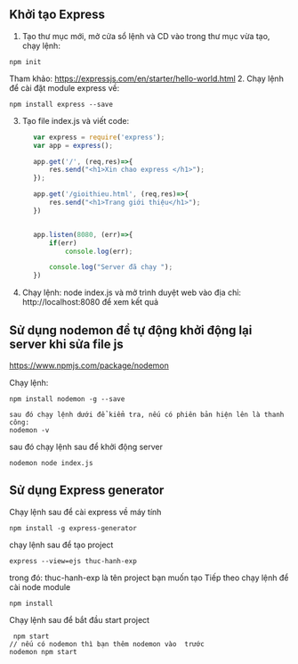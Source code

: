 ## Khởi tạo Express
1. Tạo thư mục mới, mở cửa sổ lệnh và CD vào trong thư mục vừa tạo, chạy lệnh:  
```
npm init 
```
Tham khảo: https://expressjs.com/en/starter/hello-world.html 
2. Chạy lệnh để cài đặt module express về: 
```
npm install express --save 
``` 
 
3. Tạo file index.js và viết code:

```javascript
      var express = require('express');
      var app = express();

      app.get('/', (req,res)=>{
          res.send("<h1>Xin chao express </h1>");
      });

      app.get('/gioithieu.html', (req,res)=>{
          res.send("<h1>Trang giới thiệu</h1>");
      })


      app.listen(8080, (err)=>{
          if(err)
              console.log(err);

          console.log("Server đã chạy ");
      })
```
4. Chạy lệnh: node index.js và mở   trình duyệt web vào địa chỉ: http://localhost:8080 để xem kết quả

## Sử dụng nodemon để tự động khởi động lại server khi sửa file js
https://www.npmjs.com/package/nodemon 

Chạy lệnh:
``` 
npm install nodemon -g --save

sau đó chạy lệnh dưới để kiểm tra, nếu có phiên bản hiện lên là thanh công:
nodemon -v 

```
sau đó chạy lệnh sau để  khởi động server

```
nodemon node index.js
```


## Sử dụng Express generator

Chạy lệnh sau để cài express về máy tính
```
npm install -g express-generator 
```
chạy lệnh sau để tạo project 
```
express --view=ejs thuc-hanh-exp
```
trong đó: thuc-hanh-exp là tên project bạn  muốn tạo
Tiếp theo chạy lệnh để cài node module
```
npm install
```
Chạy lệnh sau để bắt đầu start project
```
 npm start
// nếu có nodemon thì bạn thêm nodemon vào  trước
nodemon npm start
```
